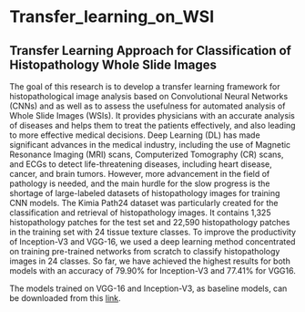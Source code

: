 # Transfer_learning_on_WSI
<h2> Transfer Learning Approach for Classification of Histopathology Whole Slide Images </h2>

<p>The goal of this research is to develop a transfer learning framework for histopathological image analysis based on Convolutional Neural Networks (CNNs) and as well as to assess the usefulness for automated analysis of Whole Slide Images (WSIs). It provides physicians with an accurate analysis of diseases and helps them to treat the patients effectively, and also leading to more effective medical decisions. Deep Learning (DL) has made significant advances in the medical industry, including the use of Magnetic Resonance Imaging (MRI) scans, Computerized Tomography (CR) scans, and ECGs to detect life-threatening diseases, including heart disease, cancer, and brain tumors. However, more advancement in the field of pathology is needed, and the main hurdle for the slow progress is the shortage of large-labeled datasets of histopathology images for training CNN models. The Kimia Path24 dataset was particularly created for the classification and retrieval of histopathology images. It contains 1,325 histopathology patches for the test set and 22,590 histopathology patches in the training set with 24 tissue texture classes. To improve the productivity of Inception-V3 and VGG-16, we used a deep learning method concentrated on training pre-trained networks from scratch to classify histopathology images in 24 classes. So far, we have achieved the highest results for both models with an accuracy of 79.90% for Inception-V3 and 77.41% for VGG16.</p>    

The models trained on VGG-16 and Inception-V3, as baseline models, can be downloaded from this <a href="https://drive.google.com/drive/folders/1gskd4F-32lsPtUrBE4bA0Wk8_zMlg2vA?usp=sharing">link</a>.
